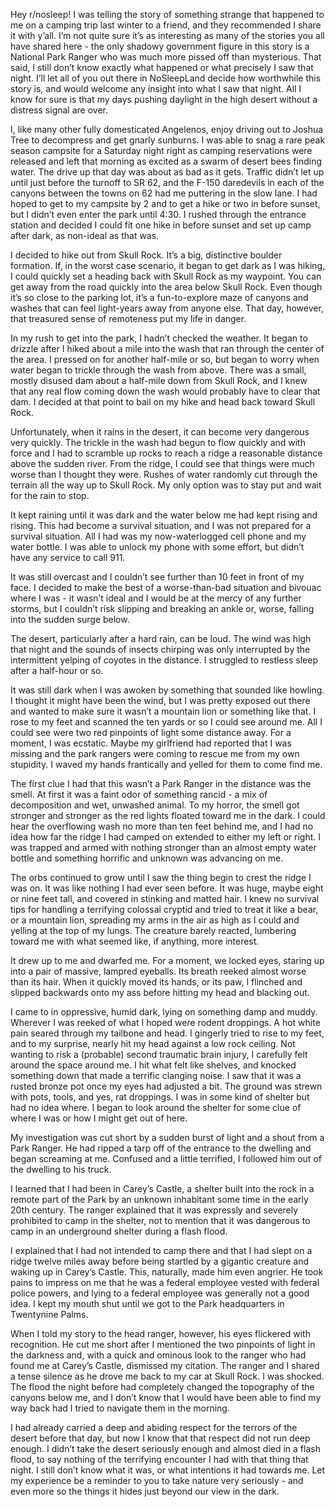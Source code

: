 Hey r/nosleep! I was telling the story of something strange that happened to me on a camping trip last winter to a friend, and they recommended I share it with y’all. I’m not quite sure it’s as interesting as many of the stories you all have shared here - the only shadowy government figure in this story is a National Park Ranger who was much more pissed off than mysterious. That said, I still don’t know exactly what happened or what precisely I saw that night. I’ll let all of you out there in NoSleepLand decide how worthwhile this story is, and would welcome any insight into what I saw that night. All I know for sure is that my days pushing daylight in the high desert without a distress signal are over.

I, like many other fully domesticated Angelenos, enjoy driving out to Joshua Tree to decompress and get gnarly sunburns. I was able to snag a rare peak season campsite for a Saturday night right as camping reservations were released and left that morning as excited as a swarm of desert bees finding water. The drive up that day was about as bad as it gets. Traffic didn’t let up until just before the turnoff to SR 62, and the F-150 daredevils in each of the canyons between the towns on 62 had me puttering in the slow lane. I had hoped to get to my campsite by 2 and to get a hike or two in before sunset, but I didn’t even enter the park until 4:30. I rushed through the entrance station and decided I could fit one hike in before sunset and set up camp after dark, as non-ideal as that was.

I decided to hike out from Skull Rock. It’s a big, distinctive boulder formation. If, in the worst case scenario, it began to get dark as I was hiking, I could quickly set a heading back with Skull Rock as my waypoint. You can get away from the road quickly into the area below Skull Rock. Even though it’s so close to the parking lot, it’s a fun-to-explore maze of canyons and washes that can feel light-years away from anyone else. That day, however, that treasured sense of remoteness put my life in danger.

In my rush to get into the park, I hadn’t checked the weather. It began to drizzle after I hiked about a mile into the wash that ran through the center of the area. I pressed on for another half-mile or so, but began to worry when water began to trickle through the wash from above. There was a small, mostly disused dam about a half-mile down from Skull Rock, and I knew that any real flow coming down the wash would probably have to clear that dam. I decided at that point to bail on my hike and head back toward Skull Rock.

Unfortunately, when it rains in the desert, it can become very dangerous very quickly. The trickle in the wash had begun to flow quickly and with force and I had to scramble up rocks to reach a ridge a reasonable distance above the sudden river. From the ridge, I could see that things were much worse than I thought they were. Rushes of water randomly cut through the terrain all the way up to Skull Rock. My only option was to stay put and wait for the rain to stop.

It kept raining until it was dark and the water below me had kept rising and rising. This had become a survival situation, and I was not prepared for a survival situation. All I had was my now-waterlogged cell phone and my water bottle. I was able to unlock my phone with some effort, but didn’t have any service to call 911.

It was still overcast and I couldn’t see further than 10 feet in front of my face. I decided to make the best of a worse-than-bad situation and bivouac where I was - it wasn’t ideal and I would be at the mercy of any further storms, but I couldn’t risk slipping and breaking an ankle or, worse, falling into the sudden surge below.

The desert, particularly after a hard rain, can be loud. The wind was high that night and the sounds of insects chirping was only interrupted by the intermittent yelping of coyotes in the distance. I struggled to restless sleep after a half-hour or so.

It was still dark when I was awoken by something that sounded like howling. I thought it might have been the wind, but I was pretty exposed out there and wanted to make sure it wasn’t a mountain lion or something like that. I rose to my feet and scanned the ten yards or so I could see around me. All I could see were two red pinpoints of light some distance away. For a moment, I was ecstatic. Maybe my girlfriend had reported that I was missing and the park rangers were coming to rescue me from my own stupidity. I waved my hands frantically and yelled for them to come find me.

The first clue I had that this wasn’t a Park Ranger in the distance was the smell. At first it was a faint odor of something rancid - a mix of decomposition and wet, unwashed animal. To my horror, the smell got stronger and stronger as the red lights floated toward me in the dark. I could hear the overflowing wash no more than ten feet behind me, and I had no idea how far the ridge I had camped on extended to either my left or right. I was trapped and armed with nothing stronger than an almost empty water bottle and something horrific and unknown was advancing on me.

The orbs continued to grow until I saw the thing begin to crest the ridge I was on. It was like nothing I had ever seen before. It was huge, maybe eight or nine feet tall, and covered in stinking and matted hair. I knew no survival tips for handling a terrifying colossal cryptid and tried to treat it like a bear, or a mountain lion, spreading my arms in the air as high as I could and yelling at the top of my lungs. The creature barely reacted, lumbering toward me with what seemed like, if anything, more interest.

It drew up to me and dwarfed me. For a moment, we locked eyes, staring up into a pair of massive, lampred eyeballs. Its breath reeked almost worse than its hair. When it quickly moved its hands, or its paw, I flinched and slipped backwards onto my ass before hitting my head and blacking out.

I came to in oppressive, humid dark, lying on something damp and muddy. Wherever I was reeked of what I hoped were rodent droppings. A hot white pain seared through my tailbone and head. I gingerly tried to rise to my feet, and to my surprise, nearly hit my head against a low rock ceiling. Not wanting to risk a (probable) second traumatic brain injury, I carefully felt around the space around me. I hit what felt like shelves, and knocked something down that made a terrific clanging noise. I saw that it was a rusted bronze pot once my eyes had adjusted a bit. The ground was strewn with pots, tools, and yes, rat droppings. I was in some kind of shelter but had no idea where. I began to look around the shelter for some clue of where I was or how I might get out of here.

My investigation was cut short by a sudden burst of light and a shout from a Park Ranger. He had ripped a tarp off of the entrance to the dwelling and began screaming at me. Confused and a little terrified, I followed him out of the dwelling to his truck.

I learned that I had been in Carey’s Castle, a shelter built into the rock in a remote part of the Park by an unknown inhabitant some time in the early 20th century. The ranger explained that it was expressly and severely prohibited to camp in the shelter, not to mention that it was dangerous to camp in an underground shelter during a flash flood.

I explained that I had not intended to camp there and that I had slept on a ridge twelve miles away before being startled by a gigantic creature and waking up in Carey’s Castle. This, naturally, made him even angrier. He took pains to impress on me that he was a federal employee vested with federal police powers, and lying to a federal employee was generally not a good idea. I kept my mouth shut until we got to the Park headquarters in Twentynine Palms.

When I told my story to the head ranger, however, his eyes flickered with recognition. He cut me short after I mentioned the two pinpoints of light in the darkness and, with a quick and ominous look to the ranger who had found me at Carey’s Castle, dismissed my citation. The ranger and I shared a tense silence as he drove me back to my car at Skull Rock. I was shocked. The flood the night before had completely changed the topography of the canyons below me, and I don’t know that I would have been able to find my way back had I tried to navigate them in the morning.

I had already carried a deep and abiding respect for the terrors of the desert before that day, but now I know that that respect did not run deep enough. I didn’t take the desert seriously enough and almost died in a flash flood, to say nothing of the terrifying encounter I had with that thing that night. I still don’t know what it was, or what intentions it had towards me. Let my experience be a reminder to you to take nature very seriously - and even more so the things it hides just beyond our view in the dark.